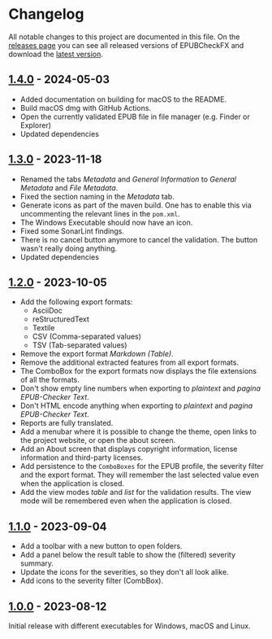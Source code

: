 # Changelog

All notable changes to this project are documented in this file. On the [releases page](https://github.com/Wandmalfarbe/EPUBCheckFX/releases) you can see all released versions of EPUBCheckFX and download the [latest version](https://github.com/Wandmalfarbe/EPUBCheckFX/releases/latest).

## [1.4.0] - 2024-05-03

- Added documentation on building for macOS to the README.
- Build macOS dmg with GitHub Actions.
- Open the currently validated EPUB file in file manager (e.g. Finder or Explorer)
- Updated dependencies

## [1.3.0] - 2023-11-18

- Renamed the tabs *Metadata* and *General Information* to *General Metadata* and *File Metadata*.
- Fixed the section naming in the *Metadata* tab.
- Generate icons as part of the maven build. One has to enable this via uncommenting the relevant lines in the `pom.xml`.
- The Windows Executable should now have an icon.
- Fixed some SonarLint findings.
- There is no cancel button anymore to cancel the validation. The button wasn't really doing anything.
- Updated dependencies

## [1.2.0] - 2023-10-05

- Add the following export formats:
  - AsciiDoc
  - reStructuredText
  - Textile
  - CSV (Comma-separated values)
  - TSV (Tab-separated values)
- Remove the export format *Markdown (Table)*.
- Remove the additional extracted features from all export formats.
- The ComboBox for the export formats now displays the file extensions of all the formats.
- Don't show empty line numbers when exporting to *plaintext* and *pagina EPUB-Checker Text*.
- Don't HTML encode anything when exporting to *plaintext* and *pagina EPUB-Checker Text*.
- Reports are fully translated.
- Add a menubar where it is possible to change the theme, open links to the project website, or open the about screen.
- Add an About screen that displays copyright information, license information and third-party licenses.
- Add persistence to the `ComboBoxes` for the EPUB profile, the severity filter and the export format.
  They will remember the last selected value even when the application is closed.
- Add the view modes *table* and *list* for the validation results. The view mode will be remembered even
  when the application is closed.

## [1.1.0] - 2023-09-04

- Add a toolbar with a new button to open folders.
- Add a panel below the result table to show the (filtered) severity summary.
- Update the icons for the severities, so they don't all look alike.
- Add icons to the severity filter (CombBox).

## [1.0.0] - 2023-08-12

Initial release with different executables for Windows, macOS and Linux.

[1.4.0]: https://github.com/Wandmalfarbe/EPUBCheckFX/compare/v1.3.0...1.4.0
[1.3.0]: https://github.com/Wandmalfarbe/EPUBCheckFX/compare/v1.2.0...1.3.0
[1.2.0]: https://github.com/Wandmalfarbe/EPUBCheckFX/compare/v1.1.0...1.2.0
[1.1.0]: https://github.com/Wandmalfarbe/EPUBCheckFX/compare/v1.0.0...1.1.0
[1.0.0]: https://github.com/Wandmalfarbe/EPUBCheckFX/releases/tag/v1.0.0
